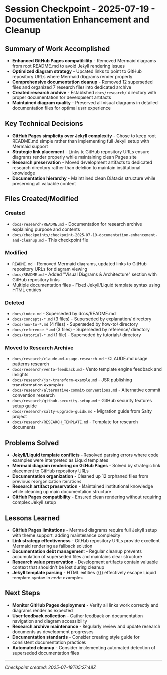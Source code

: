 # Session Checkpoint - 2025-07-19 - Documentation Enhancement and Cleanup

## Summary of Work Accomplished
- **Enhanced GitHub Pages compatibility** - Removed Mermaid diagrams from root README.md to avoid Jekyll rendering issues
- **Optimized diagram strategy** - Updated links to point to GitHub repository URLs where Mermaid diagrams render properly
- **Comprehensive documentation cleanup** - Removed 12 superseded files and organized 7 research files into dedicated archive
- **Created research archive** - Established `docs/research/` directory with proper documentation for development artifacts
- **Maintained diagram quality** - Preserved all visual diagrams in detailed documentation files for optimal user experience

## Key Technical Decisions  
- **GitHub Pages simplicity over Jekyll complexity** - Chose to keep root README.md simple rather than implementing full Jekyll setup with Mermaid support
- **Strategic link placement** - Links to GitHub repository URLs ensure diagrams render properly while maintaining clean Pages site
- **Research preservation** - Moved development artifacts to dedicated research directory rather than deletion to maintain institutional knowledge
- **Documentation hierarchy** - Maintained clean Diátaxis structure while preserving all valuable content

## Files Created/Modified

### Created
- `docs/research/README.md` - Documentation for research archive explaining purpose and contents
- `docs/checkpoints/checkpoint-2025-07-19-documentation-enhancement-and-cleanup.md` - This checkpoint file

### Modified
- `README.md` - Removed Mermaid diagrams, updated links to GitHub repository URLs for diagram viewing
- `docs/README.md` - Added "Visual Diagrams & Architecture" section with GitHub repository links
- Multiple documentation files - Fixed Jekyll/Liquid template syntax using HTML entities

### Deleted
- `docs/index.md` - Superseded by docs/README.md
- `docs/concepts-*.md` (3 files) - Superseded by explanation/ directory
- `docs/how-to-*.md` (4 files) - Superseded by how-to/ directory  
- `docs/reference-*.md` (3 files) - Superseded by reference/ directory
- `docs/tutorial-*.md` (1 file) - Superseded by tutorials/ directory

### Moved to Research Archive
- `docs/research/claude-md-usage-research.md` - CLAUDE.md usage patterns research
- `docs/research/vento-feedback.md` - Vento template engine feedback and insights
- `docs/research/jsr-transform-example.md` - JSR publishing transformation examples
- `docs/research/alternative-commit-conventions.md` - Alternative commit convention research
- `docs/research/github-security-setup.md` - GitHub security features setup guide
- `docs/research/salty-upgrade-guide.md` - Migration guide from Salty project
- `docs/research/RESEARCH_TEMPLATE.md` - Template for research documents

## Problems Solved
- **Jekyll/Liquid template conflicts** - Resolved parsing errors where code examples were interpreted as Liquid templates
- **Mermaid diagram rendering on GitHub Pages** - Solved by strategic link placement to GitHub repository URLs
- **Documentation organization** - Cleaned up 12 orphaned files from previous reorganization iterations
- **Research artifact preservation** - Maintained institutional knowledge while cleaning up main documentation structure
- **GitHub Pages compatibility** - Ensured clean rendering without requiring complex Jekyll setup

## Lessons Learned
- **GitHub Pages limitations** - Mermaid diagrams require full Jekyll setup with theme support, adding maintenance complexity
- **Link strategy effectiveness** - GitHub repository URLs provide excellent Mermaid rendering as fallback solution
- **Documentation debt management** - Regular cleanup prevents accumulation of superseded files and maintains clear structure
- **Research value preservation** - Development artifacts contain valuable context that shouldn't be lost during cleanup
- **Jekyll template parsing** - HTML entities (&#123;&#123;) effectively escape Liquid template syntax in code examples

## Next Steps
- **Monitor GitHub Pages deployment** - Verify all links work correctly and diagrams render as expected
- **User feedback collection** - Gather feedback on documentation navigation and diagram accessibility
- **Research archive maintenance** - Regularly review and update research documents as development progresses
- **Documentation standards** - Consider creating style guide for consistent documentation practices
- **Automated cleanup** - Consider implementing automated detection of superseded documentation files

---
*Checkpoint created: 2025-07-19T05:27:48Z*